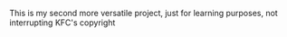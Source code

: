 This is my second more versatile project, just for learning purposes, not interrupting KFC's copyright
